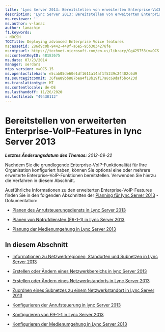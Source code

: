 ```yaml
---
title: 'Lync Server 2013: Bereitstellen von erweiterten Enterprise-VoIP-Features'
description: 'Lync Server 2013: Bereitstellen von erweiterten Enterprise-VoIP-Features'
ms.reviewer: ''
ms.author: v-lanac
author: lanachin
f1.keywords:
- NOCSH
TOCTitle: Deploying advanced Enterprise Voice features
ms:assetid: 286d9c0b-9442-448f-a6e5-95b3034278fe
ms:mtpsurl: https://technet.microsoft.com/en-us/library/Gg425753(v=OCS.15)
ms:contentKeyID: 48183675
ms.date: 07/23/2014
manager: serdars
mtps_version: v=OCS.15
ms.openlocfilehash: e5cab05de60e1df1611a14af1f5239c24402c6d9
ms.sourcegitcommit: 36fee89bb887bea4f18b19f17a8c69daf5bc423d
ms.translationtype: MT
ms.contentlocale: de-DE
ms.lasthandoff: 11/26/2020
ms.locfileid: "49430112"
---
```

# <a name="deploying-advanced-enterprise-voice-features-in-lync-server-2013"></a>Bereitstellen von erweiterten Enterprise-VoIP-Features in lync Server 2013

<div data-xmlns="http://www.w3.org/1999/xhtml">

<div class="topic" data-xmlns="http://www.w3.org/1999/xhtml" data-msxsl="urn:schemas-microsoft-com:xslt" data-cs="https://msdn.microsoft.com/">

<div data-asp="https://msdn2.microsoft.com/asp">



</div>

<div id="mainSection">

<div id="mainBody">

<span> </span>

_**Letztes Änderungsdatum des Themas:** 2012-09-22_

Nachdem Sie die grundlegende Enterprise-VoIP-Funktionalität für Ihre Organisation konfiguriert haben, können Sie optional eine oder mehrere erweiterte Enterprise-VoIP-Funktionen bereitstellen. Verwenden Sie hierzu die Verfahren in diesem Abschnitt.

Ausführliche Informationen zu den erweiterten Enterprise-VoIP-Features finden Sie in den folgenden Abschnitten der [Planning für lync Server 2013](lync-server-2013-planning.md) -Dokumentation:

  - [Planen des Anrufsteuerungsdiensts in Lync Server 2013](lync-server-2013-planning-for-call-admission-control.md)

  - [Planen von Notrufdiensten (E9-1-1) in Lync Server 2013](lync-server-2013-planning-for-emergency-services-e9-1-1.md)

  - [Planung der Medienumgehung in Lync Server 2013](lync-server-2013-planning-for-media-bypass.md)

<div>

## <a name="in-this-section"></a>In diesem Abschnitt

  - [Informationen zu Netzwerkregionen, Standorten und Subnetzen in Lync Server 2013](lync-server-2013-about-network-regions-sites-and-subnets.md)

  - [Erstellen oder Ändern eines Netzwerkbereichs in lync Server 2013](lync-server-2013-create-or-modify-a-network-region.md)

  - [Erstellen oder Ändern eines Netzwerkstandorts in Lync Server 2013](lync-server-2013-create-or-modify-a-network-site.md)

  - [Zuordnen eines Subnetzes zu einem Netzwerkstandort in Lync Server 2013](lync-server-2013-associate-a-subnet-with-a-network-site.md)

  - [Konfigurieren der Anrufsteuerung in lync Server 2013](lync-server-2013-configure-call-admission-control.md)

  - [Konfigurieren von E9-1-1 in Lync Server 2013](lync-server-2013-configure-enhanced-9-1-1.md)

  - [Konfigurieren der Medienumgehung in Lync Server 2013](lync-server-2013-configure-media-bypass.md)

</div>

</div>

<span> </span>

</div>

</div>

</div>

